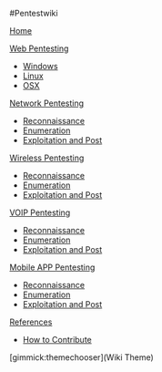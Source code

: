 #Pentestwiki

[Home](index.md)

[Web Pentesting]()

  * [Windows](pages/webpentest.m)
  * [Linux](pages/webpentest.m)
  * [OSX](pages/webpentest.m)

[Network Pentesting]()

  * [Reconnaissance](pages/webpentest.md)
  * [Enumeration](pages/webpentest.md)
  * [Exploitation and Post](pages/webpentest.md)

[Wireless Pentesting]()

  * [Reconnaissance](pages/webpentest.md)
  * [Enumeration](pages/webpentest.md)
  * [Exploitation and Post](pages/webpentest.md)

[VOIP Pentesting]()

  * [Reconnaissance](pages/webpentest.md)
  * [Enumeration](pages/webpentest.md)
  * [Exploitation and Post](pages/webpentest.md)

[Mobile APP Pentesting]()

  * [Reconnaissance](pages/webpentest.md)
  * [Enumeration](pages/webpentest.md)
  * [Exploitation and Post](pages/webpentest.md)
  
[References]()

  * [How to Contribute](pages/webpentest.md)

[gimmick:themechooser](Wiki Theme)

<!-- Code for collapse and expand -->
<script type="text/javascript"> 
$(document).ready(function() { 
$('div.view').hide(); 
$('div.slide').click(function() {
$(this).next('div.view').slideToggle('fast'); 
return false; 
}); 
}); 
</script>

